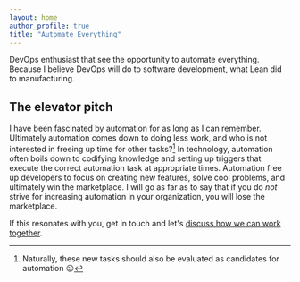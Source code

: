 ```yaml
---
layout: home
author_profile: true
title: "Automate Everything"
---
```


DevOps enthusiast that see the opportunity to automate everything.
Because I believe DevOps will do to software development, what Lean did to
manufacturing.

## The elevator pitch

I have been fascinated by automation for as long as I can remember.
Ultimately automation comes down to doing less work, and who is not interested
in freeing up time for other tasks?[^auto]
In technology, automation often boils down to codifying knowledge and setting up
triggers that execute the correct automation task at appropriate times.
Automation free up developers to focus on creating new features, solve cool
problems, and ultimately win the marketplace.
I will go as far as to say that if you do *not* strive for increasing automation
in your organization, you will lose the marketplace.

If this resonates with you, get in touch and let's [discuss how we can work
together](/work-with-me/).

[^auto]: Naturally, these new tasks should also be evaluated as candidates for automation 😉